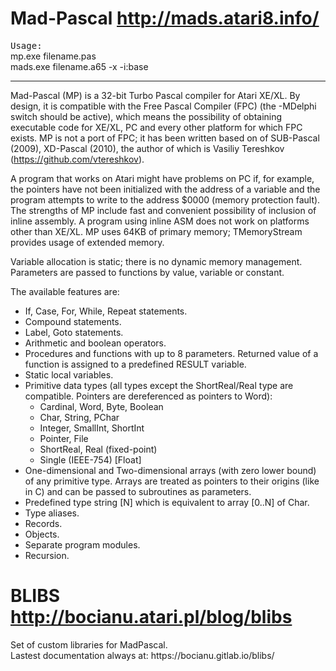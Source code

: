 # Mad-Pascal http://mads.atari8.info/
<p>
<tt>Usage:</tt>
<br>
mp.exe filename.pas
<br>
mads.exe filename.a65 -x -i:base
</p>

<hr>

Mad-Pascal (MP) is a 32-bit Turbo Pascal compiler for Atari XE/XL. By design, it is compatible with the Free Pascal Compiler (FPC) (the -MDelphi switch should be active), which means the possibility of obtaining executable code for XE/XL, PC and every other platform for which FPC exists. MP is not a port of FPC; it has been written based on of SUB-Pascal (2009), XD-Pascal (2010), the author of which is Vasiliy Tereshkov (https://github.com/vtereshkov).
</p>

<p>
A program that works on Atari might have problems on PC if, for example, the pointers have not been initialized with the address of a variable and the program attempts to write to the address $0000 (memory protection fault). The strengths of MP include fast and convenient possibility of inclusion of inline assembly. A program using inline ASM does not work on platforms other than XE/XL. MP uses 64KB of primary memory; TMemoryStream provides usage of extended memory.
</p>
Variable allocation is static; there is no dynamic memory management. Parameters are passed to functions by value, variable or constant.
<p>
The available features are:
</p>
<ul>
<li>If, Case, For, While, Repeat statements.
<li>Compound statements.
<li>Label, Goto statements.
<li>Arithmetic and boolean operators.
<li>Procedures and functions with up to 8 parameters. Returned value of a function is assigned to a predefined RESULT variable.
<li>Static local variables.
<li>Primitive data types (all types except the ShortReal/Real type are compatible. Pointers are dereferenced as pointers to Word):
<ul>
<li>Cardinal, Word, Byte, Boolean
<li>Char, String, PChar
<li>Integer, SmallInt, ShortInt
<li>Pointer, File
<li>ShortReal, Real (fixed-point)
<li>Single (IEEE-754) [Float]
</ul>

<li>One-dimensional and Two-dimensional arrays (with zero lower bound) of any primitive type. Arrays are treated as pointers to their origins (like in C) and can be passed to subroutines as parameters.
<li>Predefined type string [N] which is equivalent to array [0..N] of Char.
<li>Type aliases.
<li>Records.
<li>Objects.
<li>Separate program modules.
<li>Recursion.
</ul>

# BLIBS http://bocianu.atari.pl/blog/blibs
<p>
Set of custom libraries for MadPascal.
<br>
Lastest documentation always at: https://bocianu.gitlab.io/blibs/
</p>
